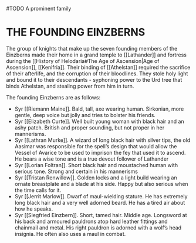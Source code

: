 #TODO 
A prominent family 
# THE FOUNDING EINZBERNS

The group of knights that make up the seven founding members of the Einzberns made their home in a grand temple to [[Lathander]] and fortress during the [[History of Helodaria#The Age of Ascension|Age of Ascension]], [[Kenifria]]. Their binding of [[Athelstan]] required the sacrifice of their afterlife, and the corruption of their bloodlines. They stole holy light and bound it to their descendants - syphoning power to the Urd tree that binds Athelstan, and stealing power from him in turn.

The founding Einzberns are as follows:

- Syr [[Riemann Maine]]. Bald, tall, axe wearing human. Sirkonian, more gentle, deep voice but jolly and tries to bolster his friends.
- Syr [[Elizabeth Curte]]. Well built young woman with black hair and an ashy patch. British and proper sounding, but not proper in her mannerisms.
- Syr [[Lathran Murke]]. A wizard of long black hair with silver tips, the old Aasimar was responsible for the spell’s design that would allow the Vessel of Avarice to be used to imprison the fey that used it to ascend. He bears a wise tone and is a true devout follower of Lathander
- Syr [[Lorian Foltran]]. Short black hair and moustached human with serious tone. Strong and certain in his mannerisms
- Syr [[Tristan Renwillow]]. Golden locks and a light build wearing an ornate breastplate and a blade at his side. Happy but also serious when the time calls for it.
- Syr [[Jerrit Marlow]]. Dwarf of maul-wielding stature. He has extremely long black hair and a very well adorned beard. He has a tired air about how he speaks.
- Syr [[Siegfried Einzbern]]. Short, tamed hair. Middle age. Longsword at his back and armoured pauldrons atop hard leather fittings and chainmail and metal. His right pauldron is adorned with a wolf’s head insignia. He often also uses a maul in combat.